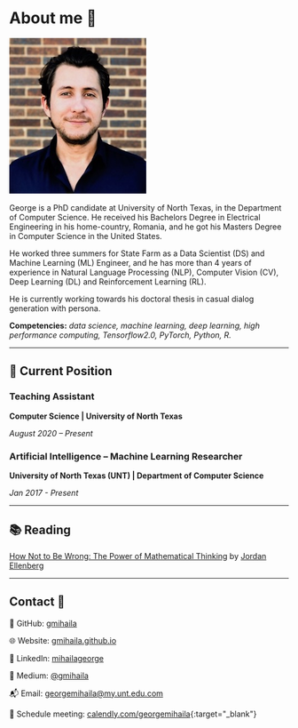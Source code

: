 # **About me :speech_balloon:**


![george_handsome](images/georgem.jpeg)

George is a PhD candidate at University of North Texas, in the Department of Computer Science. He received his Bachelors Degree in Electrical Engineering in his home-country, Romania, and he got his Masters Degree in Computer Science in the United States. 

He worked three summers for State Farm as a Data Scientist (DS) and Machine Learning (ML) Engineer, and he has more than 4 years of experience in Natural Language Processing (NLP), Computer Vision (CV), Deep Learning (DL) and Reinforcement Learning (RL). 

He is currently working towards his doctoral thesis in casual dialog generation with persona.

**Competencies:** *data science, machine learning, deep learning, high performance computing, Tensorflow2.0, PyTorch, Python, R.*

-------------------------

## **:briefcase: Current Position**

### **Teaching Assistant**

**Computer Science | University of North Texas**

*August 2020 – Present*
    
### **Artificial Intelligence – Machine Learning Researcher**

**University of North Texas (UNT) | Department of Computer Science**

*Jan 2017 - Present*

-------------------------

## **:books: Reading**

[How Not to Be Wrong: The Power of Mathematical Thinking](https://www.amazon.com/dp/0143127535/ref=cm_sw_em_r_mt_dp_U_9UQ4EbJG0NDEX) by [Jordan Ellenberg](https://www.amazon.com/Jordan-Ellenberg/e/B001K8IUCG/ref=dp_byline_cont_book_1)

-------------------------

## **Contact** 🎣

🦊 GitHub: [gmihaila](https://github.com/gmihaila)

🌐 Website: [gmihaila.github.io](https://gmihaila.github.io/)

👔 LinkedIn: [mihailageorge](https://www.linkedin.com/in/mihailageorge/)

📓 Medium: [@gmihaila](https://gmihaila.medium.com)

📬 Email: [georgemihaila@my.unt.edu.com](mailto:georgemihaila@my.unt.edu.com?subject=GitHub%20Website)

👤 Schedule meeting: [calendly.com/georgemihaila](https://calendly.com/georgemihaila){:target="_blank"}

<br>
